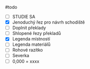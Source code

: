 #todo

- [ ] STUDIE SA
- [x] Jenoduchý řez pro návrh schodiště
- [ ] Doplnit překlady
- [ ] Shlopené řezy překladů
- [x] Legenda místností
- [ ] Legenda materiálů
- [ ] Rohové razítko
- [ ] Severka
- [ ] 0,000 = xxxx